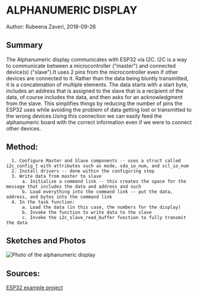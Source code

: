 #  ALPHANUMERIC DISPLAY

Author: Rubeena Zaveri, 2018-09-26

## Summary

The Alphanumeric display communicates with ESP32 via I2C. I2C is a way to communicate between a microcontroller ("master") and connected device(s) ("slave").It uses 2 pins from the microcontroller even if other devices are connected to it. Rather than the data being bluntly transmitted, it is a concatenation of multiple elements. The data starts with a start byte, includes an address that is assigned to the slave that is a recipient of the data, of course includes the data, and then asks for an acknowledgment from the slave. This simplifies things by reducing the number of pins the ESP32 uses while avoiding the problem of data getting lost or transmitted to the wrong devices.Using this connection we can easily feed the alphanumeric board with the correct information even if we were to connect other devices.

## Method:

      1. Configure Master and Slave components -- uses a struct called i2c_config_t with attributes such as mode, sda_io_num, and scl_io_num
      2. Install drivers -- done within the configuring step
      3. Write data from master to slave
          a. Initialize a command link -- this creates the space for the message that includes the data and address and such
          b. Load everything into the command link -- put the data, address, and bytes into the command link
      4. In the task function:
          a. Load the data (in this case, the numbers for the display)
          b. Invoke the function to write data to the slave
          c. Invoke the i2c_slave_read_buffer function to fully transmit the data


## Sketches and Photos

![Photo of the alphanumeric display](https://i.imgur.com/1lvDIoC.jpg)

## Sources:
[ESP32 example project](https://docs.espressif.com/projects/esp-idf/en/latest/api-reference/peripherals/i2c.html)
